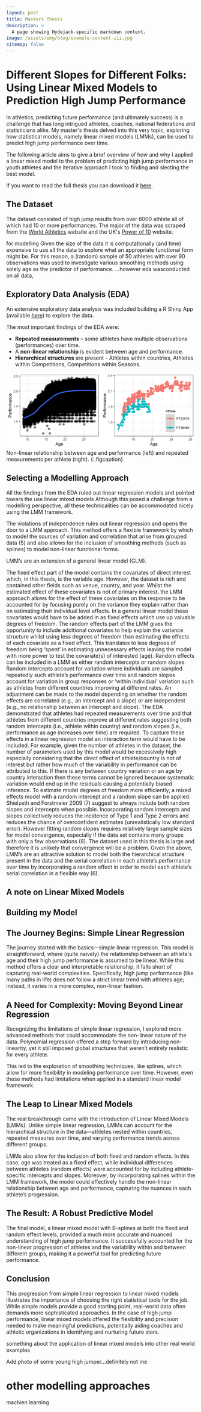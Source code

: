 ```yaml
---
layout: post
title: Masters Thesis
description: >
  A page showing Hydejack-specific markdown content.
image: /assets/img/blog/example-content-iii.jpg
sitemap: false
---
```


# Different Slopes for Different Folks: Using Linear Mixed Models to Prediction High Jump Performance

In athletics, predicting future performance (and ultimately success) is a challenge that has long intrigued athletes, coaches, national federations and statisticians alike. My master's thesis delved into this very topic, exploring how statistical models, namely linear mixed models (LMMs), can be used to predict high jump performance over time.

The following article aims to give a brief overview of how and why I applied a linear mixed model to the problem of predicting high jump performance in youth athletes and the iterative approach I took to finding and slecting the best model.

If you want to read the full thesis you can download it [here](https://raw.githubusercontent.com/datawithjack/masters-thesis/main/Jack-Andrew-Masters-Thesis.pdf).

## The Dataset

The dataset consisted of high jump results from over 6000 athlete all of which had 10 or more performances. The major of the data was scraped from the [World Athletics](https://worldathletics.org/) website and the UK's [Power of 10](https://www.thepowerof10.info/) website. 

for modelling Given the size of the data it is computationally (and time) expensive to use all the data to explore what an appropriate functional form might be.   For this reason, a (random) sample of 50 athletes with over 90 observations was used to investigate various smoothing methods using solely age as the predictor of performance. ...however eda wasconducted on all data,

## Exploratory Data Analysis (EDA)
An extensive exploratory data analysis was included building a R Shiny App (available [here]()) to explore the data.

The most important findings of the EDA were:

* **Repeated measurements** – some athletes have multiple observations (performances) over time.
* A **non-linear relationship** is evident between age and performance.
* **Hierarchical structures** are present - Athletes within countries, Athletes within Competitions, Competitions within Seasons.

![EDA](https://raw.githubusercontent.com/datawithjack/datawithjack.github.io/main/assets/img/blog/eda-chart.jpg)
Non-linear relationship between age and performance (left) and repeated measurements per athlete (right).
{:.figcaption}
 

## Selecting a Modelling Approach

All the findings from the EDA ruled out linear regression models and pointed towars the use linear mixed models
Although this posed a challenge from a modelling perspective, all these technicalities can be accommodated nicely using the LMM framework.

The violations of independence rules out linear regression and opens the door to a LMM approach. This method offers a flexible framework by which to model the sources of variation and correlation that arise from grouped data (5) and also allows for the inclusion of smoothing methods (such as splines) to model non-linear functional forms.

LMM’s are an extension of a general linear model (GLM). 

The fixed effect part of the model contains the covariates of direct interest which, in this thesis, is the variable age. However, the dataset is rich and contained other fields such as venue, country, and year.  Whilst the estimated effect of these covariates is not of primary interest, the LMM approach allows for the effect of these covariates on the response to be accounted for by focusing purely on the variance they explain rather than on estimating their individual level effects.
In a general linear model these covariates would have to be added in as fixed effects which use up valuable degrees of freedom. The random effects part of the LMM gives the opportunity to include additional covariates to help explain the variance structure whilst using less degrees of freedom than estimating the effects of each covariate as a fixed effect.  This translates to less degrees of freedom being ‘spent’ in estimating unnecessary effects leaving the model with more power to test the covariate(s) of interested (age).
Random effects can be included in a LMM as either random intercepts or random slopes. Random intercepts account for variation where individuals are sampled repeatedly such athlete’s performance over time and random slopes account for variation in group responses or ‘within individual’ variation such as athletes from different countries improving at different rates.  An adjustment can be made to the model depending on whether the random effects are correlated (e.g., an intercept and a slope) or are independent (e.g., no relationship between an intercept and slope).
The EDA demonstrated that athletes had repeated measurements over time and that athletes from different countries improve at different rates suggesting both random intercepts (i.e., athlete within country) and random slopes (i.e., performance as age increases over time) are required.
To capture these effects in a linear regression model an interaction term would have to be included. For example, given the number of athletes in the dataset, the number of parameters used by this model would be excessively high especially considering that the direct effect of athlete/country is not of interest but rather how much of the variability in performance can be attributed to this.
If there is any between country variation or an age by country interaction then these terms cannot be ignored because systematic variation would end up in the residuals causing a potentially biased inference. To estimate model degrees of freedom more efficiently, a mixed effects model with a random intercept and a random slope can be applied.
Shielzeth and Forstmeier 2009 (7) suggest to always include both random slopes and intercepts when possible. Incorporating random intercepts and slopes collectively reduces the incidence of Type 1 and Type 2 errors and reduces the chance of overconfident estimates (unrealistically low standard error). However fitting random slopes requires relatively large sample sizes for model convergence, especially if the data set contains many groups with only a few observations (8). The dataset used in this thesis is large and therefore it is unlikely that convergence will be a problem.
Given the above, LMM’s are an attractive solution to model both the hierarchical structure present in the data and the serial correlation in each athlete’s performance over time by incorporating a random effect in order to model each athlete’s serial correlation in a flexible way (6).






## A note on Linear Mixed Models


## Building my Model




## The Journey Begins: Simple Linear Regression

The journey started with the basics—simple linear regression. This model is straightforward, where (quite naively) the relationship between an athlete's age and their high jump performance is assumed to be linear. While this method offers a clear and interpretable relationship, it falls short of capturing real-world complexities. Specifically, high jump performance (like many paths in life) does not follow a strict linear trend with athletes age; instead, it varies in a more complex, non-linear fashion.

## A Need for Complexity: Moving Beyond Linear Regression

Recognizing the limitations of simple linear regression, I explored more advanced methods that could accommodate the non-linear nature of the data. Polynomial regression offered a step forward by introducing non-linearity, yet it still imposed global structures that weren’t entirely realistic for every athlete.

This led to the exploration of smoothing techniques, like splines, which allow for more flexibility in modeling performance over time. However, even these methods had limitations when applied in a standard linear model framework.

## The Leap to Linear Mixed Models

The real breakthrough came with the introduction of Linear Mixed Models (LMMs). Unlike simple linear regression, LMMs can account for the hierarchical structure in the data—athletes nested within countries, repeated measures over time, and varying performance trends across different groups.

LMMs also allow for the inclusion of both fixed and random effects. In this case, age was treated as a fixed effect, while individual differences between athletes (random effects) were accounted for by including athlete-specific intercepts and slopes. Moreover, by incorporating splines within the LMM framework, the model could effectively handle the non-linear relationship between age and performance, capturing the nuances in each athlete’s progression.

## The Result: A Robust Predictive Model

The final model, a linear mixed model with B-splines at both the fixed and random effect levels, provided a much more accurate and nuanced understanding of high jump performance. It successfully accounted for the non-linear progression of athletes and the variability within and between different groups, making it a powerful tool for predicting future performance.

## Conclusion

This progression from simple linear regression to linear mixed models illustrates the importance of choosing the right statistical tools for the job. While simple models provide a good starting point, real-world data often demands more sophisticated approaches. In the case of high jump performance, linear mixed models offered the flexibility and precision needed to make meaningful predictions, potentially aiding coaches and athletic organizations in identifying and nurturing future stars.

something about the application of linear mixed models into other real world examples

Add photo of some young high jumper...definitely not me 

# other modelling approaches
machien learning


